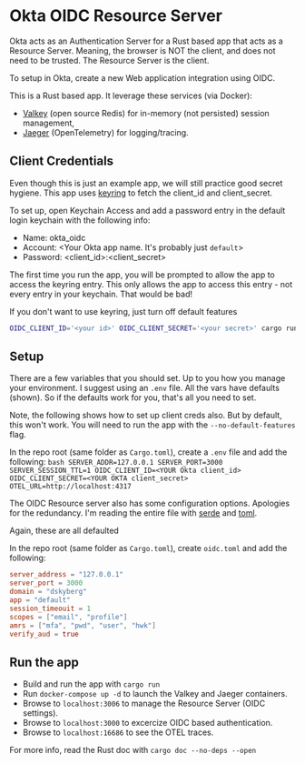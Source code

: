 # Okta OIDC Resource Server

Okta acts as an Authentication Server for a Rust based app that acts as a Resource Server.  Meaning,
the browser is NOT the client, and does not need to be trusted.  The Resource Server is the client.

To setup in Okta, create a new Web application integration using OIDC.

This is a Rust based app.  It leverage these services (via Docker):
- [Valkey](https://valkey.io/) (open source Redis)  for in-memory (not persisted) session management,
- [Jaeger](https://www.jaegertracing.io/) (OpenTelemetry) for logging/tracing.  

## Client Credentials
Even though this is just an example app, we will still practice good secret hygiene.  This app uses
[keyring](https://docs.rs/keyring) to fetch the client_id and client_secret.  

To set up, open Keychain Access and add a password entry in the default login keychain with the following info:
- Name: okta_oidc
- Account: <Your Okta app name.  It's probably just `default`>
- Password: <client_id>:<client_secret>

The first time you run the app, you will be prompted to allow the app to access the keyring entry.  This only allows the app to access this entry - not every entry in your keychain.  That would be bad! 

If you don't want to use keyring, just turn off default features

````bash
OIDC_CLIENT_ID='<your id>' OIDC_CLIENT_SECRET='<your secret>' cargo run --no-default-features
````

## Setup
There are a few variables that you should set.  Up to you how you manage your environment. 
I suggest using an `.env` file.  All the vars have defaults (shown).  So if the defaults work for you, that's all you need to set.

Note, the following shows how to set up client creds also.  But by default, this won't work.  You will need to
run the app with the `--no-default-features` flag.

In the repo root (same folder as `Cargo.toml`), create a `.env` file and add the following:
    ````bash
    SERVER_ADDR=127.0.0.1
    SERVER_PORT=3000
    SERVER_SESSION_TTL=1
    OIDC_CLIENT_ID=<YOUR Okta client_id>
    OIDC_CLIENT_SECRET=<YOUR OKTA client_secret>
    OTEL_URL=http://localhost:4317
    ````

The OIDC Resource server also has some configuration options.  Apologies for the redundancy.  I'm 
reading the entire file with [serde](https://docs.rs/serde) and [toml](https://docs.rs/toml). 

Again, these are all defaulted

In the repo root (same folder as `Cargo.toml`), create `oidc.toml` and add the following:
  ````toml
  server_address = "127.0.0.1"
  server_port = 3000
  domain = "dskyberg"
  app = "default"
  session_timeouit = 1
  scopes = ["email", "profile"]
  amrs = ["mfa", "pwd", "user", "hwk"]
  verify_aud = true
  ````

## Run the app
- Build and run the app with `cargo run`
- Run `docker-compose up -d` to launch the Valkey and Jaeger containers.
- Browse to `localhost:3006` to manage the Resource Server (OIDC settings).
- Browse to `localhost:3000` to excercize OIDC based authentication.
- Browse to `localhost:16686` to see the OTEL traces.


For more info, read the Rust doc with `cargo doc --no-deps --open`